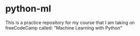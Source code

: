 # python-ml
This is a practice repository for my course that I am taking on freeCodeCamp called: "Machine Learning with Python"
